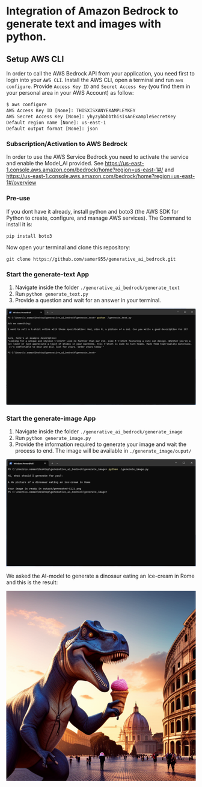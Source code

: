 # Integration of Amazon Bedrock to generate text and images with python.

## Setup AWS CLI
In order to call the AWS Bedrock API from your application, you need first to login into your `AWS CLI`.
Install the AWS CLI, open a terminal and run `aws configure`. Provide `Access Key ID` and `Secret Access Key` (you find them in your personal area in your AWS Account) as follow:

```
$ aws configure
AWS Access Key ID [None]: THISXISXANYEXAMPLEYKEY
AWS Secret Access Key [None]: yhyzybbbbthisIsAnExampleSecretKey
Default region name [None]: us-east-1
Default output format [None]: json
```

### Subscription/Activation to AWS Bedrock
In order to use the AWS Service Bedrock you need to activate the service and enable the Model_AI provided.
See https://us-east-1.console.aws.amazon.com/bedrock/home?region=us-east-1#/ and https://us-east-1.console.aws.amazon.com/bedrock/home?region=us-east-1#/overview

### Pre-use
If you dont have it already, install python and boto3 (the AWS SDK for Python to create, configure, and manage AWS services).
The Command to install it is: 
```
pip install boto3
```
Now open your terminal and clone this repository:
```
git clone https://github.com/samer955/generative_ai_bedrock.git
```


### Start the generate-text App
1. Navigate inside the folder `./generative_ai_bedrock/generate_text`
2. Run `python generate_text.py`
3. Provide a question and wait for an answer in your terminal.


![plot](./command_screenshots/generate_text_screenshot.png)

### Start the generate-image App

1. Navigate inside the folder `./generative_ai_bedrock/generate_image`
2. Run `python generate_image.py`
3. Provide the information required to generate your image and wait the process to end. The image will be available in `./generate_image/ouput/`

![plot](./command_screenshots/generate_image_screenshot.png)

We asked the AI-model to generate a dinosaur eating an Ice-cream in Rome and this is the result: 

![plot](./generate_image/output/generated-5221.png)


